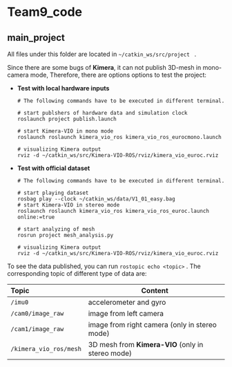 # Team9_code

## main_project

All files under this folder are located in  `~/catkin_ws/src/project ` .

Since there are some bugs of **Kimera**, it can not publish 3D-mesh in mono-camera mode, Therefore, there are options options to test the project: 

* **Test with local hardware inputs**

  ``` shell
  # The following commands have to be executed in different terminal.
  
  # start publshers of hardware data and simulation clock
  roslaunch project publish.launch
  
  # start Kimera-VIO in mono mode
  roslaunch roslaunch kimera_vio_ros kimera_vio_ros_eurocmono.launch
  
  # visualizing Kimera output
  rviz -d ~/catkin_ws/src/Kimera-VIO-ROS/rviz/kimera_vio_euroc.rviz
  ```

* **Test with official dataset**

  ```shell
  # The following commands have to be executed in different terminal.
  
  # start playing dataset
  rosbag play --clock ~/catkin_ws/data/V1_01_easy.bag
  # start Kimera-VIO in stereo mode
  roslaunch roslaunch kimera_vio_ros kimera_vio_ros_euroc.launch online:=true
  
  # start analyzing of mesh
  rosrun project mesh_analysis.py
  
  # visualizing Kimera output
  rviz -d ~/catkin_ws/src/Kimera-VIO-ROS/rviz/kimera_vio_euroc.rviz
  ```

To see the data published, you can run `rostopic echo <topic>` .  The corresponding topic of different type of data are:

| Topic                  | Content                                           |
| :--------------------- | ------------------------------------------------- |
| `/imu0`                | accelerometer and gyro                            |
| `/cam0/image_raw`      | image from left camera                            |
| `/cam1/image_raw`      | image from right camera (only in stereo mode)     |
| `/kimera_vio_ros/mesh` | 3D mesh from **Kimera-VIO** (only in stereo mode) |

